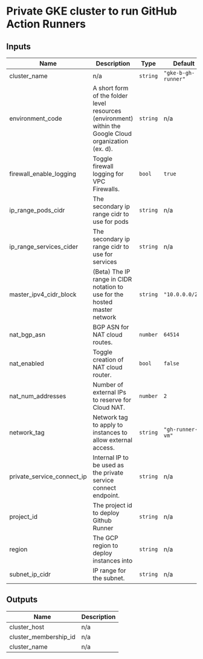 # Private GKE cluster to run GitHub Action Runners

<!-- BEGINNING OF PRE-COMMIT-TERRAFORM DOCS HOOK -->
## Inputs

| Name | Description | Type | Default | Required |
|------|-------------|------|---------|:--------:|
| cluster\_name | n/a | `string` | `"gke-b-gh-runner"` | no |
| environment\_code | A short form of the folder level resources (environment) within the Google Cloud organization (ex. d). | `string` | n/a | yes |
| firewall\_enable\_logging | Toggle firewall logging for VPC Firewalls. | `bool` | `true` | no |
| ip\_range\_pods\_cidr | The secondary ip range cidr to use for pods | `string` | n/a | yes |
| ip\_range\_services\_cider | The secondary ip range cidr to use for services | `string` | n/a | yes |
| master\_ipv4\_cidr\_block | (Beta) The IP range in CIDR notation to use for the hosted master network | `string` | `"10.0.0.0/28"` | no |
| nat\_bgp\_asn | BGP ASN for NAT cloud routes. | `number` | `64514` | no |
| nat\_enabled | Toggle creation of NAT cloud router. | `bool` | `false` | no |
| nat\_num\_addresses | Number of external IPs to reserve for Cloud NAT. | `number` | `2` | no |
| network\_tag | Network tag to apply to instances to allow external access. | `string` | `"gh-runner-vm"` | no |
| private\_service\_connect\_ip | Internal IP to be used as the private service connect endpoint. | `string` | n/a | yes |
| project\_id | The project id to deploy Github Runner | `string` | n/a | yes |
| region | The GCP region to deploy instances into | `string` | n/a | yes |
| subnet\_ip\_cidr | IP range for the subnet. | `string` | n/a | yes |

## Outputs

| Name | Description |
|------|-------------|
| cluster\_host | n/a |
| cluster\_membership\_id | n/a |
| cluster\_name | n/a |

<!-- END OF PRE-COMMIT-TERRAFORM DOCS HOOK -->
